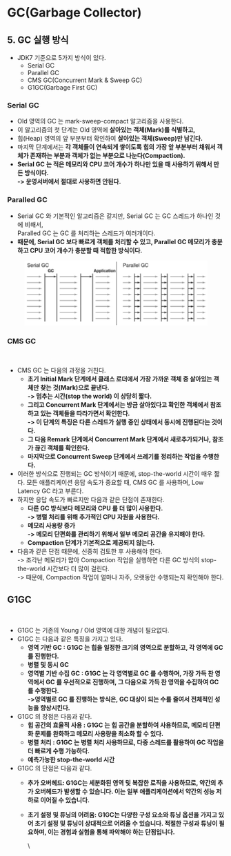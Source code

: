 # GC(Garbage Collector)

##

## 5. GC 실행 방식

* JDK7 기준으로 5가지 방식이 있다.&#x20;
  * Serial GC
  * Parallel GC
  * CMS GC(Concurrent Mark & Sweep GC)
  * G1GC(Garbage First GC)&#x20;

### Serial GC

* Old 영역의 GC 는 mark-sweep-compact 알고리즘을 사용한다.
* 이 알고리즘의 첫 단계는 Old 영역에 **살아있는 객체(Mark)를 식별하고,**
* 힙(Heap) 영역의 앞 부분부터 확인하여 **살아있는 객체(Sweep)만 남긴다.**
* 마지막 단계에서는 **각 객체들이 연속되게 쌓이도록 힙의 가장 앞 부분부터 채워서 객체가 존재하는 부분과 객체가 없는 부분으로 나눈다(Compaction).**
* **Serial GC 는 적은 메모리와 CPU 코어 개수가 하나만 있을 때 사용하기 위해서 만든 방식이다.** \
  **-> 운영서버에서 절대로 사용하면 안된다.**&#x20;

### Paralled GC

* Serial GC 와 기본적인 알고리즘은 같지만, Serial GC 는 GC 스레드가 하나인 것에 비해서, \
  Paralled GC 는 GC 를 처리하는 스레드가 여러개이다.
* **때문에, Serial GC 보다 빠르게 객체를 처리할 수 있고, Parallel GC 메모리가 충분하고 CPU 코어 개수가 충분할 때 적합한 방식이다.**

<figure><img src="../../.gitbook/assets/image (13).png" alt=""><figcaption></figcaption></figure>

### CMS GC

<figure><img src="../../.gitbook/assets/스크린샷 2023-06-07 21.44.34.png" alt="" width="375"><figcaption></figcaption></figure>

* CMS GC 는 다음의 과정을 거친다.&#x20;
  * **초기 Initial Mark 단계에서 클래스 로더에서 가장 가까운 객체 중 살아있는 객체만 찾는 것(Mark)으로 끝낸다.** \
    **-> 멈추는 시간(stop the world) 이 상당히 짧다.**&#x20;
  * **그리고 Concurrent Mark 단계에서는 방금 살아있다고 확인한 객체에서 참조하고 있는 객체들을 따라가면서 확인한다.** \
    **-> 이 단계의 특징은 다른 스레드가 실행 중인 상태에서 동시에 진행된다는 것이다.**&#x20;
  * **그 다음 Remark 단계에서 Concurrent Mark 단계에서 새로추가되거나, 참조가 끊긴 객체를 확인한다.**&#x20;
  * **마지막으로 Concurrent Sweep 단계에서 쓰레기를 정리하는 작업을 수행한다.**&#x20;
* 이러한 방식으로 진행되는 GC 방식이기 때문에, stop-the-world 시간이 매우 짧다. 모든 애플리케이션 응답 속도가 중요할 때, CMS  GC 를 사용하며, Low Latency GC 라고 부른다.&#x20;
* 하지만 응답 속도가 빠르지만 다음과 같은 단점이 존재한다.&#x20;
  * **다른 GC 방식보다 메모리와 CPU 를 더 많이 사용한다.**\
    **-> 병렬 처리를 위해 추가적인 CPU 자원을 사용한다.**&#x20;
  * **메모리 사용량 증가** \
    **-> 메모리 단편화를 관리하기 위해서 일부 메모리 공간을 유지해야 한다.**&#x20;
  * **Compaction 단계가 기본적으로 제공되지 않는다.**&#x20;
* 다음과 같은 단점 때문에, 신중히 검토한 후 사용해야 한다. \
  \-> 조각난 메모리가 많아 Compaction 작업을 실행하면 다른 GC 방식의 stop-the-world 시간보다 더 많이 걸린다. \
  \-> 때문에, Compaction 작업이 얼마나 자주, 오랫동안 수행되는지 확인해야 한다.&#x20;

## G1GC

<figure><img src="../../.gitbook/assets/스크린샷 2023-06-07 22.05.51.png" alt="" width="375"><figcaption></figcaption></figure>

* G1GC 는 기존의 Young / Old 영역에 대한 개념이 필요없다.&#x20;
* G1GC 는 다음과 같은 특징을 가지고 있다.&#x20;
  * **영역 기반 GC : G1GC 는 힙을 일정한 크기의 영역으로 분할하고, 각 영역에 GC 를 진행한다.** &#x20;
  * **병렬 및 동시 GC**&#x20;
  * **영역별 기반 수집 GC : G1GC 는 각 영역별로 GC 를 수행하며, 가장 가득 찬 영역에서 GC 를 우선적으로 진행하며, 그 다음으로 가득 찬 영역을 수집하여 GC 를 수행한다.**  \
    **->영역별로 GC 를 진행하는 방식은, GC 대상이 되는 수를 줄여서 전체적인 성능을 향상시킨다.**&#x20;
* G1GC 의 장점은 다음과 같다.&#x20;
  * **힙 공간의 효율적 사용 : G1GC 는 힙 공간을 분할하여 사용하므로, 메모리 단편화 문제를 완화하고 메모리 사용량을 최소화 할 수 있다.**&#x20;
  * **병렬 처리 : G1GC 는 병렬 처리 사용하므로, 다중 스레드를 활용하여 GC 작업을 더 빠르게 수행 가능하다.**&#x20;
  * **예측가능한 stop-the-world 시간**&#x20;
* G1GC 의 단점은 다음과 같다.
  * **추가 오버헤드: G1GC는 세분화된 영역 및 복잡한 로직을 사용하므로, 약간의 추가 오버헤드가 발생할 수 있습니다. 이는 일부 애플리케이션에서 약간의 성능 저하로 이어질 수 있습니다.**
  *   **초기 설정 및 튜닝의 어려움: G1GC는 다양한 구성 요소와 튜닝 옵션을 가지고 있어 초기 설정 및 튜닝이 상대적으로 어려울 수 있습니다. 적절한 구성과 튜닝이 필요하며, 이는 경험과 실험을 통해 파악해야 하는 단점입니다.**

      \


